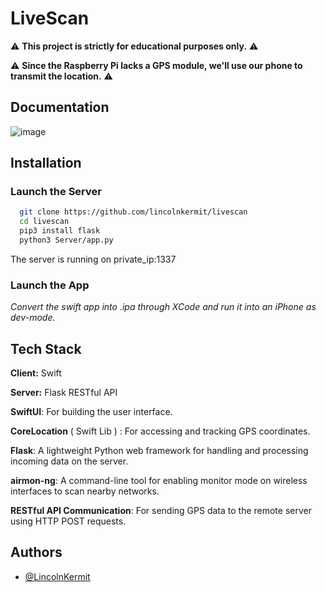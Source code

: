 
# LiveScan


⚠️ **This project is strictly for educational purposes only.** ⚠️

⚠️ **Since the Raspberry Pi lacks a GPS module, we'll use our phone to transmit the location.** ⚠️


## Documentation

![image](https://github.com/user-attachments/assets/57354cfe-70cf-441a-8af9-155ef635ea93)



## Installation

### Launch the Server

```bash
  git clone https://github.com/lincolnkermit/livescan
  cd livescan
  pip3 install flask
  python3 Server/app.py
```
The server is running on private_ip:1337

### Launch the App

*Convert the swift app into .ipa through XCode and run it into an iPhone as dev-mode.*
## Tech Stack

**Client:** Swift

**Server:** Flask RESTful API



**SwiftUI**: For building the user interface.

**CoreLocation** ( Swift Lib ) : For accessing and tracking GPS coordinates.

**Flask**: A lightweight Python web framework for handling and 
processing incoming data on the server.

**airmon-ng**: A command-line tool for enabling monitor mode on 
wireless interfaces to scan nearby networks.

**RESTful API Communication**: For sending GPS data to the remote 
server using HTTP POST requests.



## Authors

- [@LincolnKermit](https://www.github.com/LincolnKermit)

